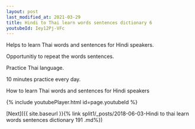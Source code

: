 ```yaml
---
layout: post
last_modified_at: 2021-03-29
title: Hindi to Thai learn words sentences dictionary 6 
youtubeId: Iey12Pj-VFc
---
```

 
 
Helps to learn Thai words and sentences for Hindi speakers.

Opportunitiy to repeat the words sentences. 

Practice Thai language. 
 
10 minutes practice every day. 
 
How to learn Thai words and sentences for Hindi speakers 
 
{% include youtubePlayer.html id=page.youtubeId %}
 
 
[Next]({{ site.baseurl }}{% link  split1/_posts/2018-06-03-Hindi to thai learn words sentences dictionary 191 .md%})
 
